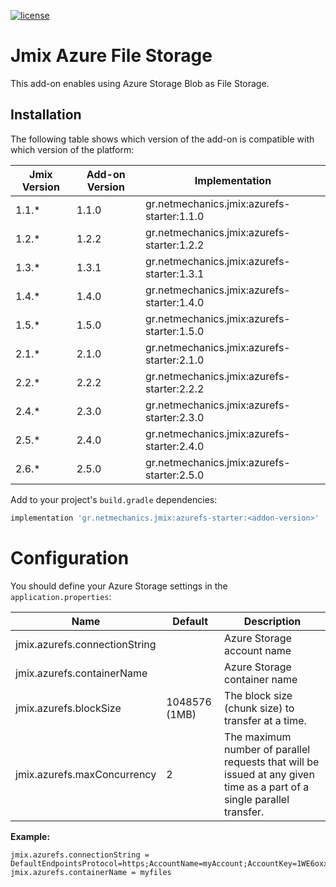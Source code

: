 [![license](https://img.shields.io/badge/license-Apache%20License%202.0-blue.svg?style=flat)](http://www.apache.org/licenses/LICENSE-2.0)

# Jmix Azure File Storage

This add-on enables using Azure Storage Blob as File Storage.

## Installation

The following table shows which version of the add-on is compatible with which version of the platform:

| Jmix Version | Add-on Version | Implementation                             |
|--------------|----------------|--------------------------------------------|
| 1.1.*        | 1.1.0          | gr.netmechanics.jmix:azurefs-starter:1.1.0 |
| 1.2.*        | 1.2.2          | gr.netmechanics.jmix:azurefs-starter:1.2.2 |
| 1.3.*        | 1.3.1          | gr.netmechanics.jmix:azurefs-starter:1.3.1 |
| 1.4.*        | 1.4.0          | gr.netmechanics.jmix:azurefs-starter:1.4.0 |
| 1.5.*        | 1.5.0          | gr.netmechanics.jmix:azurefs-starter:1.5.0 |
| 2.1.*        | 2.1.0          | gr.netmechanics.jmix:azurefs-starter:2.1.0 |
| 2.2.*        | 2.2.2          | gr.netmechanics.jmix:azurefs-starter:2.2.2 |
| 2.4.*        | 2.3.0          | gr.netmechanics.jmix:azurefs-starter:2.3.0 |
| 2.5.*        | 2.4.0          | gr.netmechanics.jmix:azurefs-starter:2.4.0 |
| 2.6.*        | 2.5.0          | gr.netmechanics.jmix:azurefs-starter:2.5.0 |

Add to your project's `build.gradle` dependencies:

```gradle
implementation 'gr.netmechanics.jmix:azurefs-starter:<addon-version>'
```

# Configuration
You should define your Azure Storage settings in the `application.properties`:

| Name                          | Default       | Description                                                                                                            |
|-------------------------------|---------------|------------------------------------------------------------------------------------------------------------------------|
| jmix.azurefs.connectionString |               | Azure Storage account name                                                                                             |         
| jmix.azurefs.containerName    |               | Azure Storage container name                                                                                           |         
| jmix.azurefs.blockSize        | 1048576 (1MB) | The block size (chunk size) to transfer at a time.                                                                     |        
| jmix.azurefs.maxConcurrency   | 2             | The maximum number of parallel requests that will be issued at any given time as a part of a single parallel transfer. |         

 **Example:**
 ```properties
 jmix.azurefs.connectionString = DefaultEndpointsProtocol=https;AccountName=myAccount;AccountKey=1WE6oxxWosQ745ClyQP/tfRT1H6zGoDKo8FOOtnVFZ3rkPZy+8J71f9vGcGgcQKXWCsA2iER5Pmnop0wBuU3Gg==;EndpointSuffix=core.windows.net
jmix.azurefs.containerName = myfiles
 ```
